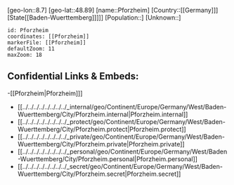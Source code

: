 ﻿---
location: [48.89,8.7]
mapzoom: [7,12] 
mapmarker: city 
type: City
tags:
- geo/City


SpocWebEntityId: 33346
isDeleted: false
confidential: public

---
[geo-lon::8.7]
[geo-lat::48.89]
[name::Pforzheim]
[Country::[[Germany]]]
[State[[Baden-Wuerttemberg]]]]]
[Population::]
[Unknown::]


```leaflet
id: Pforzheim
coordinates: [[Pforzheim]]
markerFile: [[Pforzheim]]
defaultZoom: 11 
maxZoom: 18
```


## Confidential Links & Embeds: 
-[[Pforzheim|Pforzheim]]] 
- [[../../../../../../../../_internal/geo/Continent/Europe/Germany/West/Baden-Wuerttemberg/City/Pforzheim.internal|Pforzheim.internal]] 
- [[../../../../../../../../_protect/geo/Continent/Europe/Germany/West/Baden-Wuerttemberg/City/Pforzheim.protect|Pforzheim.protect]] 
- [[../../../../../../../../_private/geo/Continent/Europe/Germany/West/Baden-Wuerttemberg/City/Pforzheim.private|Pforzheim.private]] 
- [[../../../../../../../../_personal/geo/Continent/Europe/Germany/West/Baden-Wuerttemberg/City/Pforzheim.personal|Pforzheim.personal]] 
- [[../../../../../../../../_secret/geo/Continent/Europe/Germany/West/Baden-Wuerttemberg/City/Pforzheim.secret|Pforzheim.secret]] 
